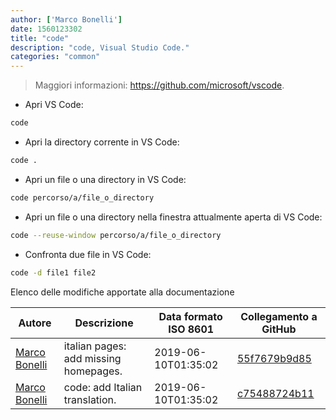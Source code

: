 ```yaml
---
author: ['Marco Bonelli']
date: 1560123302
title: "code"
description: "code, Visual Studio Code."
categories: "common"
---
```

> Maggiori informazioni: <https://github.com/microsoft/vscode>.

- Apri VS Code:

```bash
code
```

- Apri la directory corrente in VS Code:

```bash
code .
```

- Apri un file o una directory in VS Code:

```bash
code percorso/a/file_o_directory
```

- Apri un file o una directory nella finestra attualmente aperta di VS Code:

```bash
code --reuse-window percorso/a/file_o_directory
```

- Confronta due file in VS Code:

```bash
code -d file1 file2
```
Elenco delle modifiche apportate alla documentazione


Autore | Descrizione | Data formato ISO 8601 | Collegamento a GitHub
------|-----|-----|-----
[Marco Bonelli](mailto:marco@mebeim.net) | italian pages: add missing homepages. | 2019-06-10T01:35:02 | [55f7679b9d85](https://github.com/tldr-pages/tldr/commit/55f7679b9d85480f6c81738bd32c7901a1db36fe)
[Marco Bonelli](mailto:mb5.marcob@gmail.com) | code: add Italian translation. | 2019-06-10T01:35:02 | [c75488724b11](https://github.com/tldr-pages/tldr/commit/c75488724b110ce31bbb20f6768407419baa942a)

